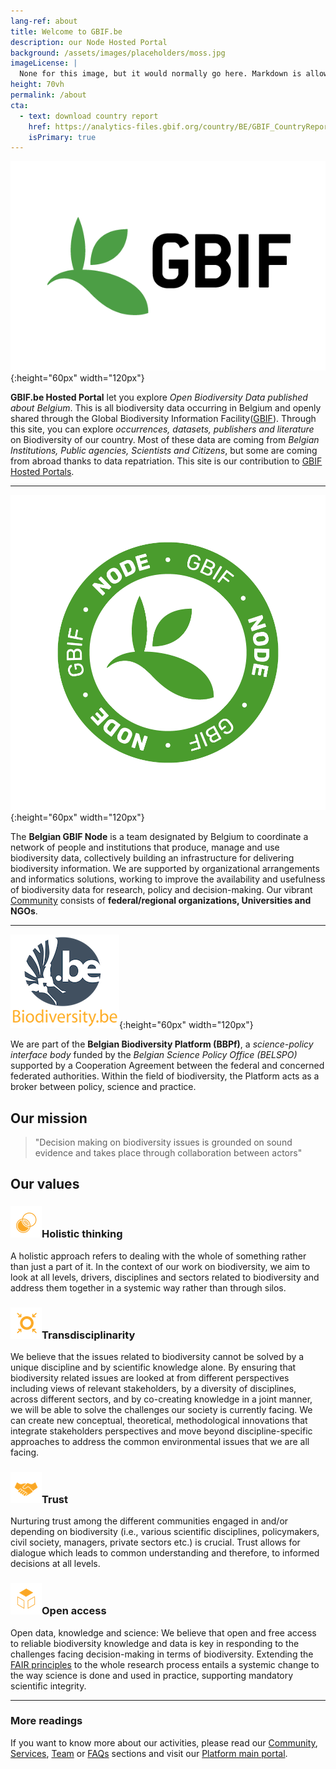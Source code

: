 ```yaml
---
lang-ref: about
title: Welcome to GBIF.be
description: our Node Hosted Portal
background: /assets/images/placeholders/moss.jpg
imageLicense: |
  None for this image, but it would normally go here. Markdown is allowed.
height: 70vh
permalink: /about
cta:
  - text: download country report
    href: https://analytics-files.gbif.org/country/BE/GBIF_CountryReport_BE.pdf
    isPrimary: true
---
```


![GBIF](/assets/images/logos/GBIF-2015.png){:height="60px" width="120px"}

**GBIF.be Hosted Portal** let you explore _Open Biodiversity Data published about Belgium_. This is all biodiversity data occurring in Belgium and openly shared through the Global Biodiversity Information Facility([GBIF](https://www.gbif.org)).
Through this site, you can explore _occurrences, datasets, publishers and literature_ on Biodiversity of our country.
Most of these data are coming from _Belgian Institutions, Public agencies, Scientists and Citizens_, but some are coming from abroad thanks to data repatriation. This site is our contribution to [GBIF Hosted Portals](https://www.gbif.org/hosted-portals).

---

![GBIF node](/assets/images/logos/node-green.png){:height="60px" width="120px"}

The **Belgian GBIF Node** is a team designated by Belgium to coordinate a network of people and institutions that produce, manage and use biodiversity data, collectively building an infrastructure for delivering biodiversity information. We are supported by organizational arrangements and informatics solutions, working to improve the availability and usefulness of biodiversity data for research, policy and decision-making. Our vibrant [Community](/community) consists of **federal/regional organizations, Universities and NGOs**.

---

![BBPf](/assets/images/logos/logoBBPf.png){:height="60px" width="120px"}

We are part of the **Belgian Biodiversity Platform (BBPf)**, a _science-policy interface body_ funded by the _Belgian Science Policy Office (BELSPO)_ supported by a Cooperation Agreement between the federal and concerned federated authorities. Within the field of biodiversity, the Platform acts as a broker between policy, science and practice.

## Our mission

> "Decision making on biodiversity issues is grounded on sound evidence and takes place through collaboration between actors"

## Our values

### ![Holistic thinking](/assets/images/icons/valueHolistic.png)Holistic thinking

A holistic approach refers to dealing with the whole of something rather than just a part of it. In the context of our work on biodiversity, we aim to look at all levels, drivers, disciplines and sectors related to biodiversity and address them together in a systemic way rather than through silos.

### ![Transdisciplinarity](/assets/images/icons/valueTransdisciplinarity.png)Transdisciplinarity

We believe that the issues related to biodiversity cannot be solved by a unique discipline and by scientific knowledge alone. By ensuring that biodiversity related issues are looked at from different perspectives including views of relevant stakeholders, by a diversity of disciplines, across different sectors, and by co-creating knowledge in a joint manner, we will be able to solve the challenges our society is currently facing. We can create new conceptual, theoretical, methodological innovations that integrate stakeholders perspectives and move beyond discipline-specific approaches to address the common environmental issues that we are all facing.

### ![Trust](/assets/images/icons/valueTrust.png)Trust

Nurturing trust among the different communities engaged in and/or depending on biodiversity (i.e., various scientific disciplines, policymakers, civil society, managers, private sectors etc.) is crucial. Trust allows for dialogue which leads to common understanding and therefore, to informed decisions at all levels.

### ![Open access](/assets/images/icons/valueOpen.png)Open access

Open data, knowledge and science: We believe that open and free access to reliable biodiversity knowledge and data is key in responding to the challenges facing decision-making in terms of biodiversity. Extending the [FAIR principles](https://www.go-fair.org/fair-principles/) to the whole research process entails a systemic change to the way science is done and used in practice, supporting mandatory scientific integrity.

---

### More readings

If you want to know more about our activities, please read our [Community](/community), [Services](/services), [Team](/team) or [FAQs](/faqs) sections and visit our [Platform main portal](https://www.biodiversity.be).
